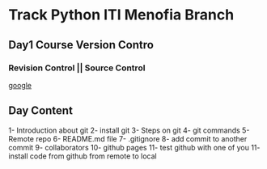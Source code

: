 # Track Python ITI Menofia Branch
## Day1 Course Version Contro 
### Revision Control || Source Control
[google](https://www.google.com)

## Day Content 
1- Introduction about git
2- install git
3- Steps on git
4- git commands
5- Remote repo
6- README.md file
7- .gitignore
8- add commit to another commit
9- collaborators
10- github pages
11- test github with one of you
11- install code from github from remote to local
